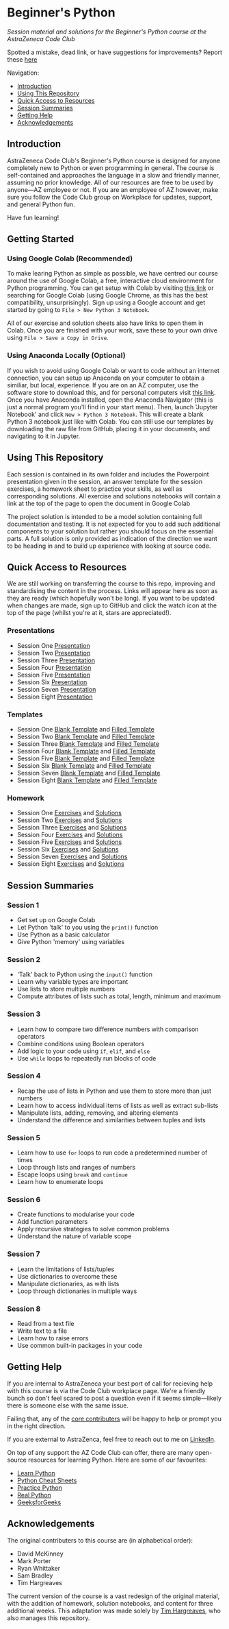 # Beginner's Python

_Session material and solutions for the Beginner's Python course at the AstraZeneca Code Club_

Spotted a mistake, dead link, or have suggestions for improvements? Report these [here](https://github.com/warwickdatascience/beginners-python/issues/new)

Navigation:

* [Introduction](#introduction)
* [Using This Repository](#using-this-repository)
* [Quick Access to Resources](#quick-access-to-resources)
* [Session Summaries](#session-summaries)
* [Getting Help](#getting-help)
* [Acknowledgements](#acknowledgements)

## Introduction

AstraZeneca Code Club's Beginner's Python course is designed for anyone completely new to Python or even programming in general. The course is self-contained and approaches the language in a slow and friendly manner, assuming no prior knowledge. All of our resources are free to be used by anyone—AZ employee or not. If you are an employee of AZ however, make sure you follow the Code Club group on Workplace for updates, support, and general Python fun.

Have fun learning!

## Getting Started

### Using Google Colab (Recommended)

To make learing Python as simple as possible, we have centred our course around the use of Google Colab, a free, interactive cloud environment for Python programming. You can get setup with Colab by visiting [this link](https://colab.research.google.com/) or searching for Google Colab (using Google Chrome, as this has the best compatibility, unsurprisingly). Sign up using a Google account and get started by going to `File > New Python 3 Notebook`. 

All of our exercise and solution sheets also have links to open them in Colab. Once you are finished with your work, save these to your own drive using `File > Save a Copy in Drive`.

### Using Anaconda Locally (Optional)

If you wish to avoid using Google Colab or want to code without an internet connection, you can setup up Anaconda on your computer to obtain a similiar, but local, experience. If you are on an AZ computer, use the software store to download this, and for personal computers visit [this link](https://www.anaconda.com/distribution/). Once you have Anaconda installed, open the Anaconda Navigator (this is just a normal program you'll find in your start menu). Then, launch 'Jupyter Notebook' and click `New > Python 3 Notebook`. This will create a blank Python 3 notebook just like with Colab. You can still use our templates by downloading the raw file from GitHub, placing it in your documents, and navigating to it in Jupyter.

## Using This Repository

Each session is contained in its own folder and includes the Powerpoint presentation given in the session, an answer template for the session exercises, a homework sheet to practice your skills, as well as corresponding solutions. All exercise and solutions notebooks will contain a link at the top of the page to open the document in Google Colab

The project solution is intended to be a model solution containing full documentation and testing. It is not expected for you to add such additional components to your solution but rather you should focus on the essential parts. A full solution is only provided as indication of the direction we want to be heading in and to build up experience with looking at source code.

## Quick Access to Resources

We are still working on transferring the course to this repo, improving and standardising the content in the process. Links will appear here as soon as they are ready (which hopefully won't be long). If you want to be updated when changes are made, sign up to GitHub and click the watch icon at the top of the page (whilst you're at it, stars are appreciated!).

### Presentations

* Session One [Presentation](https://github.com/warwickdatascience/beginners-python/blob/master/session_one/session_one_presentation.pptx?raw=true)
* Session Two [Presentation](https://github.com/warwickdatascience/beginners-python/blob/master/session_two/session_two_presentation.pptx?raw=true)
* Session Three [Presentation](https://github.com/warwickdatascience/beginners-python/blob/master/session_three/session_three_presentation.pptx?raw=true)
* Session Four [Presentation](https://github.com/warwickdatascience/beginners-python/blob/master/session_four/session_four_presentation.pptx?raw=true)
* Session Five [Presentation](https://github.com/warwickdatascience/beginners-python/blob/master/session_five/session_five_presentation.pptx?raw=true)
* Session Six [Presentation](https://github.com/warwickdatascience/beginners-python/blob/master/session_six/session_six_presentation.pptx?raw=true)
* Session Seven [Presentation](https://github.com/warwickdatascience/beginners-python/blob/master/session_seven/session_seven_presentation.pptx?raw=true)
* Session Eight [Presentation](https://github.com/warwickdatascience/beginners-python/blob/master/session_eight/session_eight_presentation.pptx?raw=true)

### Templates

* Session One [Blank Template](https://github.com/warwickdatascience/beginners-python/blob/master/session_one/session_one_blank_template.ipynb) and [Filled Template](https://github.com/warwickdatascience/beginners-python/blob/master/session_one/session_one_filled_template.ipynb)
* Session Two [Blank Template](https://github.com/warwickdatascience/beginners-python/blob/master/session_two/session_two_blank_template.ipynb) and [Filled Template](https://github.com/warwickdatascience/beginners-python/blob/master/session_two/session_two_filled_template.ipynb)
* Session Three [Blank Template](https://github.com/warwickdatascience/beginners-python/blob/master/session_three/session_three_blank_template.ipynb) and [Filled Template](https://github.com/warwickdatascience/beginners-python/blob/master/session_three/session_three_filled_template.ipynb)
* Session Four [Blank Template](https://github.com/warwickdatascience/beginners-python/blob/master/session_four/session_four_blank_template.ipynb) and [Filled Template](https://github.com/warwickdatascience/beginners-python/blob/master/session_four/session_four_filled_template.ipynb)
* Session Five [Blank Template](https://github.com/warwickdatascience/beginners-python/blob/master/session_five/session_five_blank_template.ipynb) and [Filled Template](https://github.com/warwickdatascience/beginners-python/blob/master/session_five/session_five_filled_template.ipynb)
* Session Six [Blank Template](https://github.com/warwickdatascience/beginners-python/blob/master/session_six/session_six_blank_template.ipynb) and [Filled Template](https://github.com/warwickdatascience/beginners-python/blob/master/session_six/session_six_filled_template.ipynb)
* Session Seven [Blank Template](https://github.com/warwickdatascience/beginners-python/blob/master/session_seven/session_seven_blank_template.ipynb) and [Filled Template](https://github.com/warwickdatascience/beginners-python/blob/master/session_seven/session_seven_filled_template.ipynb)
* Session Eight [Blank Template](https://github.com/warwickdatascience/beginners-python/blob/master/session_eight/session_eight_blank_template.ipynb) and [Filled Template](https://github.com/warwickdatascience/beginners-python/blob/master/session_eight/session_eight_filled_template.ipynb)

### Homework

* Session One [Exercises](https://github.com/warwickdatascience/beginners-python/blob/master/session_one/session_one_exercises.ipynb) and [Solutions](https://github.com/warwickdatascience/beginners-python/blob/master/session_one/session_one_solutions.ipynb)
* Session Two [Exercises](https://github.com/warwickdatascience/beginners-python/blob/master/session_two/session_two_exercises.ipynb) and [Solutions](https://github.com/warwickdatascience/beginners-python/blob/master/session_two/session_two_solutions.ipynb)
* Session Three [Exercises](https://github.com/warwickdatascience/beginners-python/blob/master/session_three/session_three_exercises.ipynb) and [Solutions](https://github.com/warwickdatascience/beginners-python/blob/master/session_three/session_three_solutions.ipynb)
* Session Four [Exercises](https://github.com/warwickdatascience/beginners-python/blob/master/session_four/session_four_exercises.ipynb) and [Solutions](https://github.com/warwickdatascience/beginners-python/blob/master/session_four/session_four_solutions.ipynb)
* Session Five [Exercises](https://github.com/warwickdatascience/beginners-python/blob/master/session_five/session_five_exercises.ipynb) and [Solutions](https://github.com/warwickdatascience/beginners-python/blob/master/session_five/session_five_solutions.ipynb)
* Session Six [Exercises](https://github.com/warwickdatascience/beginners-python/blob/master/session_six/session_six_exercises.ipynb) and [Solutions](https://github.com/warwickdatascience/beginners-python/blob/master/session_six/session_six_solutions.ipynb)
* Session Seven [Exercises](https://github.com/warwickdatascience/beginners-python/blob/master/session_seven/session_seven_exercises.ipynb) and [Solutions](https://github.com/warwickdatascience/beginners-python/blob/master/session_seven/session_seven_solutions.ipynb)
* Session Eight [Exercises](https://github.com/warwickdatascience/beginners-python/blob/master/session_eight/session_eight_exercises.ipynb) and [Solutions](https://github.com/warwickdatascience/beginners-python/blob/master/session_eight/session_eight_solutions.ipynb)

## Session Summaries

### Session 1

* Get set up on Google Colab
* Let Python 'talk' to you using the `print()` function
* Use Python as a basic calculator
* Give Python 'memory' using variables

### Session 2

* 'Talk' back to Python using the `input()` function
* Learn why variable types are important
* Use lists to store multiple numbers
* Compute attributes of lists such as total, length, minimum and maximum

### Session 3

* Learn how to compare two difference numbers with comparison operators
* Combine conditions using Boolean operators
* Add logic to your code using `if`, `elif`, and `else`
* Use `while` loops to repeatedly run blocks of code

### Session 4

* Recap the use of lists in Python and use them to store more than just numbers
* Learn how to access individual items of lists as well as extract sub-lists
* Manipulate lists, adding, removing, and altering elements
* Understand the difference and similarities between tuples and lists

### Session 5

* Learn how to use `for` loops to run code a predetermined number of times
* Loop through lists and ranges of numbers
* Escape loops using `break` and `continue`
* Learn how to enumerate loops

### Session 6

* Create functions to modularise your code
* Add function parameters
* Apply recursive strategies to solve common problems
* Understand the nature of variable scope

### Session 7

* Learn the limitations of lists/tuples
* Use dictionaries to overcome these
* Manipulate dictionaries, as with lists
* Loop through dictionaries in multiple ways

### Session 8

* Read from a text file
* Write text to a file
* Learn how to raise errors
* Use common built-in packages in your code

## Getting Help

If you are internal to AstraZeneca your best port of call for recieving help with this course is via the Code Club workplace page. We're a friendly bunch so don't feel scared to post a question even if it seems simple—likely there is someone else with the same issue.

Failing that, any of the [core contributers](#acknowledgements) will be happy to help or prompt you in the right direction.

If you are external to AstraZenca, feel free to reach out to me on [LinkedIn](https://www.linkedin.com/in/tim-hargreaves/).

On top of any support the AZ Code Club can offer, there are many open-source resources for learning Python. Here are some of our favourites:

* [Learn Python](https://www.learnpython.org/)
* [Python Cheat Sheets](https://ehmatthes.github.io/pcc/cheatsheets/README.html)
* [Practice Python](https://www.practicepython.org/)
* [Real Python](https://realpython.com/start-here/)
* [GeeksforGeeks](https://www.geeksforgeeks.org/python-programming-language/)

## Acknowledgements

The original contributers to this course are (in alphabetical order):

* David McKinney
* Mark Porter
* Ryan Whittaker
* Sam Bradley
* Tim Hargreaves

The current version of the course is a vast redesign of the original material, with the addition of homework, solution notebooks, and content for three additional weeks. This adaptation was made solely by [Tim Hargreaves]((https://www.linkedin.com/in/tim-hargreaves/)), who also manages this repository.

